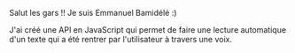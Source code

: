 Salut les gars !! Je suis Emmanuel Bamidélé :)

J'ai créé une API en JavaScript qui permet de faire une lecture automatique d'un texte qui a été rentrer par l'utilisateur à travers une voix.
